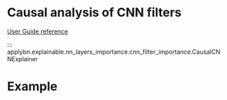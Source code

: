 # Causal analysis of CNN filters

[User Guide reference](../../user-guide/exmplainable_module/cnn_filter_analysis.md)

::: applybn.explainable.nn_layers_importance.cnn_filter_importance.CausalCNNExplainer

# Example
